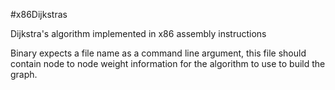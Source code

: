 #x86Dijkstras

Dijkstra's algorithm implemented in x86 assembly instructions

Binary expects a file name as a command line argument, this file should contain node to node weight information for the algorithm to use to build the graph.
